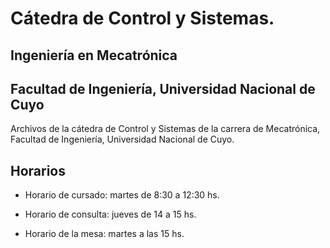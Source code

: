 
# Cátedra de Control y Sistemas. 

## Ingeniería en Mecatrónica

## Facultad de Ingeniería, Universidad Nacional de Cuyo

Archivos de la cátedra de Control y Sistemas de la carrera de Mecatrónica, Facultad de Ingeniería, Universidad Nacional de Cuyo.

## Horarios

* Horario de cursado: martes de 8:30 a 12:30 hs.

* Horario de consulta: jueves de 14 a 15 hs.

* Horario de la mesa: martes a las 15 hs.
